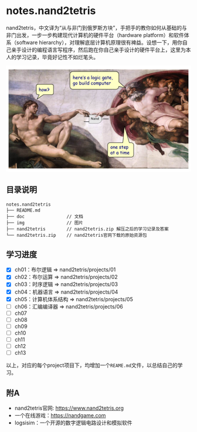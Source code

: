 # notes.nand2tetris

nand2tetris，中文译为“从与非门到俄罗斯方块”，手把手的教你如何从基础的与非门出发，一步一步构建现代计算机的硬件平台（hardware platform）和软件体系（software hierarchy），对理解底层计算机原理很有裨益。设想一下，用你自己亲手设计的编程语言写程序，然后跑在你自己亲手设计的硬件平台上，这里为本人的学习记录，毕竟好记性不如烂笔头。

![nand2computer](/img/nand2computer.png)


## 目录说明

```
notes.nand2tetris
├── README.md
├── doc                // 文档
├── img                // 图片
├── nand2tetris        // nand2tetris.zip 解压之后的学习记录及答案
└── nand2tetris.zip    // nand2tetris官网下载的原始资源包
```


## 学习进度

+ [x] ch01：布尔逻辑  => nand2tetris/projects/01
+ [x] ch02：布尔运算  => nand2tetris/projects/02
+ [x] ch03：时序逻辑  => nand2tetris/projects/03
+ [x] ch04：机器语言  => nand2tetris/projects/04
+ [x] ch05：计算机体系结构  => nand2tetris/projects/05
+ [ ] ch06：汇编编译器  => nand2tetris/projects/06
+ [ ] ch07
+ [ ] ch08
+ [ ] ch09
+ [ ] ch10
+ [ ] ch11
+ [ ] ch12
+ [ ] ch13

以上，对应的每个project项目下，均增加一个`REAME.md`文件，以总结自己的学习。


## 附A

+ nand2tetris官网: https://www.nand2tetris.org
+ 一个在线游戏：https://nandgame.com
+ logsisim：一个开源的数字逻辑电路设计和模拟软件
